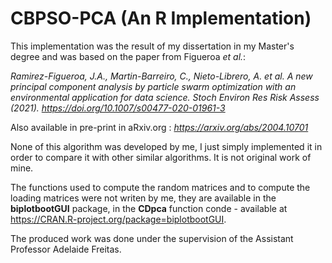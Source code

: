 # CBPSO-PCA  (An R Implementation)

This implementation was the result of my dissertation in my Master's degree and was based on the paper from Figueroa *et al.*: 

*Ramirez-Figueroa, J.A., Martin-Barreiro, C., Nieto-Librero, A. et al. A new principal component analysis by particle swarm optimization with an environmental application for data science. Stoch Environ Res Risk Assess (2021). https://doi.org/10.1007/s00477-020-01961-3*

Also available in pre-print in aRxiv.org : *https://arxiv.org/abs/2004.10701*

None of this algorithm was developed by me, I just simply implemented it in order to compare it with other similar algorithms. It is not original work of mine. 


The functions used to compute the random matrices and to compute the loading matrices were not writen by me, they are available in the **biplotbootGUI** package, in the **CDpca** function conde - available at https://CRAN.R-project.org/package=biplotbootGUI.

The produced work was done under the supervision of the Assistant Professor Adelaide Freitas.
